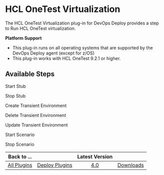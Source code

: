 
# HCL OneTest Virtualization

The HCL OneTest Virtualization plug-in for DevOps Deploy provides a step to Run HCL OneTest virtualization.

**Platform Support**
* This plug-in runs on all operating systems that are supported by the DevOps Deploy agent (except for z/OS)
* This plug-in works with HCL OneTest 9.2.1 or higher.


## Available Steps

Start Stub

Stop Stub

Create Transient Environment

Delete Transient Environment

Update Transient Environment

Start Scenario

Stop Scenario



|Back to ...||Latest Version||
| :---: | :---: | :---: | :---: |
|[All Plugins](../../index.md)|[Deploy Plugins](../README.md)|[4.0](https://raw.githubusercontent.com/UrbanCode/IBM-UCD-PLUGINS/main/files/HCLOneTestVirtualization/HOT-Virtualization-UCD-4.0.zip)|[Downloads](downloads.md)|
